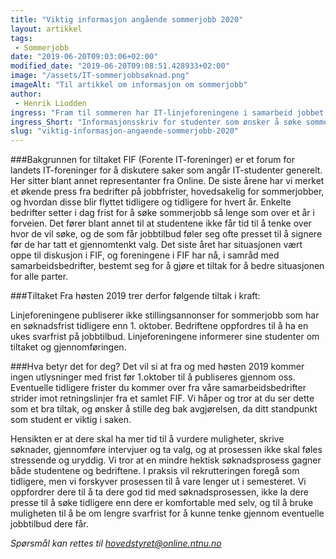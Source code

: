 ```yaml
---
title: "Viktig informasjon angående sommerjobb 2020"
layout: artikkel 
tags: 
 - Sommerjobb
date: "2019-06-20T09:03:06+02:00"
modified_date: "2019-06-20T09:08:51.428933+02:00"
image: "/assets/IT-sommerjobbsøknad.png"
imageAlt: "Til artikkel om informasjon om sommerjobb"
author:
 - Henrik Liodden
ingress: "Fram til sommeren har IT-linjeforeningene i samarbeid jobbet med et tiltak for å gjøre noe med de stadig tidligere sommerjobbfristene. Nå har et konkret tiltak blitt utformet og dette trer i kraft fra høstsemesteret. Det er derfor viktig å lese informasjonen nedenfor da denne angår alle informatikere (og andre IT-studenter) som skal søke jobb i framtiden."
ingress_Short: "Informasjonsskriv for studenter som ønsker å søke sommerjobb til høsten."
slug: "viktig-informasjon-angaende-sommerjobb-2020"
---
```

###Bakgrunnen for tiltaket 
FIF (Forente IT-foreninger) er et forum for landets IT-foreninger for å diskutere saker som angår IT-studenter generelt. Her sitter blant annet representanter fra Online. De siste årene har vi merket et økende press fra bedrifter på jobbfrister, hovedsakelig for sommerjobber, og hvordan disse blir flyttet tidligere og tidligere for hvert år. Enkelte bedrifter setter i dag frist for å søke sommerjobb så lenge som over et år i forveien. Det fører blant annet til at studentene ikke får tid til å tenke over hvor de vil søke, og de som får jobbtilbud føler seg ofte presset til å signere før de har tatt et gjennomtenkt valg. Det siste året har situasjonen vært oppe til diskusjon i FIF, og foreningene i FIF har nå, i samråd med samarbeidsbedrifter, bestemt seg for å gjøre et tiltak for å bedre situasjonen for alle parter.

###Tiltaket
Fra høsten 2019 trer derfor følgende tiltak i kraft:

Linjeforeningene publiserer ikke stillingsannonser for sommerjobb som har en søknadsfrist tidligere enn 1. oktober. 
Bedriftene oppfordres til å ha en ukes svarfrist på jobbtilbud.
Linjeforeningene informerer sine studenter om tiltaket og gjennomføringen. 

###Hva betyr det for deg? 
Det vil si at fra og med høsten 2019 kommer ingen utlysninger med frist før 1.oktober til å publiseres gjennom oss. Eventuelle tidligere frister du kommer over fra våre samarbeidsbedrifter strider imot retningslinjer fra et samlet FIF. Vi håper og tror at du ser dette som et bra tiltak, og ønsker å stille deg bak avgjørelsen, da ditt standpunkt som student er viktig i saken. 

Hensikten er at dere skal ha mer tid til å vurdere muligheter, skrive søknader, gjennomføre intervjuer og ta valg, og at prosessen ikke skal føles stressende og uryddig. Vi tror at en mindre hektisk søknadsprosess gagner både studentene og bedriftene. I praksis vil rekrutteringen foregå som tidligere, men vi forskyver prosessen til å vare lenger ut i semesteret. Vi oppfordrer dere til å ta dere god tid med søknadsprosessen, ikke la dere presse til å søke tidligere enn dere er komfortable med selv, og til å bruke muligheten til å be om lengre svarfrist for å kunne tenke gjennom eventuelle jobbtilbud dere får. 

*Spørsmål kan rettes til hovedstyret@online.ntnu.no*